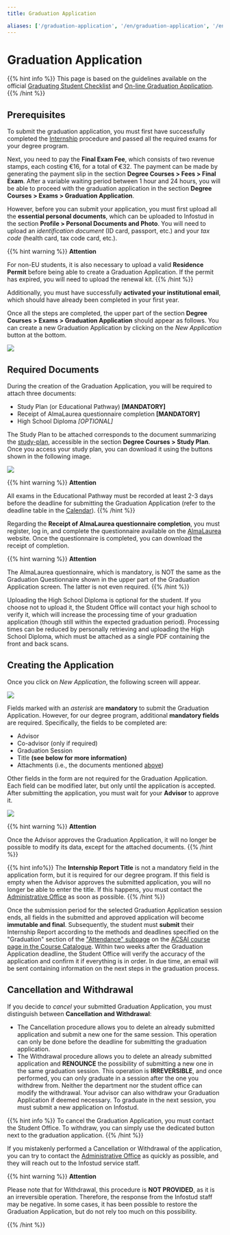 ```yaml
---
title: Graduation Application

aliases: ['/graduation-application', '/en/graduation-application', '/en/graduating/calculating-graduation-application', '/en/graduating/calculate-graduation-application', '/30786/info/graduating/graduation-application']
---
```


# Graduation Application

{{% hint info %}}
<i class="fa-solid fa-triangle-exclamation" style="color: #FFD43B;"></i>
This page is based on the guidelines available on the official [Graduating Student Checklist](https://www.uniroma1.it/en/pagina/graduating-student-checklist) and [On-line Graduation Application](https://www.uniroma1.it/en/pagina/line-graduation-application).
{{% /hint %}}

## Prerequisites

To submit the graduation application, you must first have successfully completed the [Internship](../../third-year/internship/) procedure and passed all the required exams for your degree program.

Next, you need to pay the __Final Exam Fee__, which consists of two revenue stamps, each costing €16, for a total of €32. The payment can be made by generating the payment slip in the section __Degree Courses > Fees > Final Exam__. After a variable waiting period between 1 hour and 24 hours, you will be able to proceed with the graduation application in the section __Degree Courses > Exams > Graduation Application__.

However, before you can submit your application, you must first upload all the __essential personal documents__, which can be uploaded to Infostud in the section __Profile > Personal Documents and Photo__. You will need to upload an _identification document_ (ID card, passport, etc.) and your _tax code_ (health card, tax code card, etc.).

{{% hint warning %}}
<i class="fa-solid fa-triangle-exclamation" style="color: #FFD43B;"></i>
**Attention**

For non-EU students, it is also necessary to upload a valid __Residence Permit__ before being able to create a Graduation Application. If the permit has expired, you will need to upload the renewal kit.
{{% /hint %}}

Additionally, you must have successfully __activated your institutional email__, which should have already been completed in your first year.

Once all the steps are completed, the upper part of the section __Degree Courses > Exams > Graduation Application__ should appear as follows. You can create a new Graduation Application by clicking on the _New Application_ button at the bottom.

<img src="https://i.imgur.com/9JElt3q.png">


## Required Documents

During the creation of the Graduation Application, you will be required to attach three documents:
- Study Plan (or Educational Pathway) __[MANDATORY]__
- Receipt of AlmaLaurea questionnaire completion __[MANDATORY]__
- High School Diploma _[OPTIONAL]_

The Study Plan to be attached corresponds to the document summarizing the [study-plan](../../third-year/study-plan/), accessible in the section __Degree Courses > Study Plan__. Once you access your study plan, you can download it using the buttons shown in the following image.

<img src="https://i.imgur.com/OGNQC43.png">


{{% hint warning %}}
<i class="fa-solid fa-triangle-exclamation" style="color: #FFD43B;"></i>
**Attention**

All exams in the Educational Pathway must be recorded at least 2-3 days before the deadline for submitting the Graduation Application (refer to the deadline table in the [Calendar](../../../courses/calendar/)). 
{{% /hint %}}

Regarding the __Receipt of AlmaLaurea questionnaire completion__, you must register, log in, and complete the questionnaire available on the [AlmaLaurea](https://www2.uniroma1.it/AiS/alma/almauno.php) website. Once the questionnaire is completed, you can download the receipt of completion.

{{% hint warning %}}
<i class="fa-solid fa-triangle-exclamation" style="color: #FFD43B;"></i>
**Attention**

The AlmaLaurea questionnaire, which is mandatory, is NOT the same as the Graduation Questionnaire shown in the upper part of the Graduation Application screen. The latter is not even required.
{{% /hint %}}

Uploading the High School Diploma is optional for the student. If you choose not to upload it, the Student Office will contact your high school to verify it, which will increase the processing time of your graduation application (though still within the expected graduation period). Processing times can be reduced by personally retrieving and uploading the High School Diploma, which must be attached as a single PDF containing the front and back scans.

## Creating the Application

Once you click on _New Application_, the following screen will appear.

<img src="https://i.imgur.com/i8da2lG.png">

Fields marked with an _asterisk_ are __mandatory__ to submit the Graduation Application. However, for our degree program, additional __mandatory fields__ are required. Specifically, the fields to be completed are:
- Advisor
- Co-advisor (only if required)
- Graduation Session
- Title __(see below for more information)__
- Attachments (i.e., the documents mentioned [above](#required-documents))

Other fields in the form are not required for the Graduation Application. Each field can be modified later, but only until the application is accepted. After submitting the application, you must wait for your __Advisor__ to approve it.

<img src="https://i.imgur.com/DOUpkXL.png">


{{% hint warning %}}
<i class="fa-solid fa-triangle-exclamation" style="color: #FFD43B;"></i>
**Attention**

Once the Advisor approves the Graduation Application, it will no longer be possible to modify its data, except for the attached documents.
{{% /hint %}}

{{% hint info%}}
<i class="fa-solid fa-triangle-exclamation" style="color: #FFD43B;"></i>
The __Internship Report Title__ is not a mandatory field in the application form, but it is required for our degree program. If this field is empty when the Advisor approves the submitted application, you will no longer be able to enter the title. If this happens, you must contact the [Administrative Office](mailto:segrstudenti.i3s@uniroma1.it) as soon as possible.
{{% /hint %}}

Once the submission period for the selected Graduation Application session ends, all fields in the submitted and approved application will become __immutable and final__. Subsequently, the student must __submit__ their Internship Report according to the methods and deadlines specified on the "Graduation" section of the ["Attendance" subpage](https://corsidilaurea.uniroma1.it/en/course/33502/attendance) on the [ACSAI course page in the Course Catalogue](https://corsidilaurea.uniroma1.it/en/course/33502). Within two weeks after the Graduation Application deadline, the Student Office will verify the accuracy of the application and confirm it if everything is in order. In due time, an email will be sent containing information on the next steps in the graduation process.


## Cancellation and Withdrawal

If you decide to _cancel_ your submitted Graduation Application, you must distinguish between __Cancellation and Withdrawal__:
- The Cancellation procedure allows you to delete an already submitted application and submit a new one for the same session. This operation can only be done before the deadline for submitting the graduation application.
- The Withdrawal procedure allows you to delete an already submitted application and __RENOUNCE__ the possibility of submitting a new one in the same graduation session. This operation is __IRREVERSIBLE__, and once performed, you can only graduate in a session after the one you withdrew from. Neither the department nor the student office can modify the withdrawal. Your advisor can also withdraw your Graduation Application if deemed necessary. To graduate in the next session, you must submit a new application on Infostud.

{{% hint info %}}
<i class="fa-solid fa-triangle-exclamation" style="color: #FFD43B;"></i>
To cancel the Graduation Application, you must contact the Student Office. To withdraw, you can simply use the dedicated button next to the graduation application.
{{% /hint %}}

If you mistakenly performed a Cancellation or Withdrawal of the application, you can try to contact the [Administrative Office](mailto:segrstudenti.i3s@uniroma1.it) as quickly as possible, and they will reach out to the Infostud service staff.

{{% hint warning %}}
<i class="fa-solid fa-triangle-exclamation" style="color: #FFD43B;"></i>
**Attention**

Please note that for Withdrawal, this procedure is __NOT PROVIDED__, as it is an irreversible operation. Therefore, the response from the Infostud staff may be negative. In some cases, it has been possible to restore the Graduation Application, but do not rely too much on this possibility.

{{% /hint %}}
